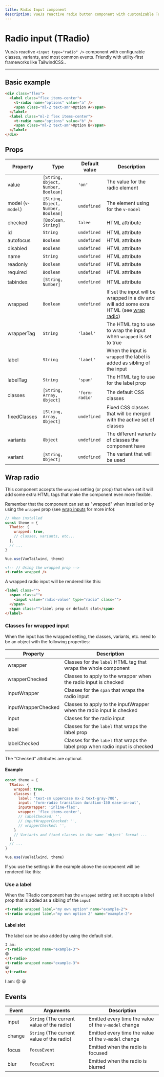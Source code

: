 ```yaml
---
title: Radio Input component
description: VueJs reactive radio button component with customizable TailwindCSS or any CSS Framework classes.
---
```


# Radio input (TRadio)

VueJs reactive `<input type="radio" />` component with configurable classes, variants, and most common events. Friendly with utility-first frameworks like TailwindCSS..

<t-radio-playground></t-radio-playground>

<hr>

## Basic example

```html
<div class="flex">
  <label class="flex items-center">
    <t-radio name="options" value="a" />
    <span class="ml-2 text-sm">Option A</span>
  </label>
  <label class="ml-2 flex items-center">
    <t-radio name="options" value="b" />
    <span class="ml-2 text-sm">Option B</span>
  </label>
</div>
```

<radio-basic-example></radio-basic-example>

## Props


| Property          | Type                                | Default value  | Description                                                                                           |
| ----------------- | ----------------------------------- | -------------- | ----------------------------------------------------------------------------------------------------- |
| value             | `[String, Object, Number, Boolean]` | `'on'`         | The value for the radio element                                                                       |
| model (`v-model`) | `[String, Object, Number, Boolean]` | `undefined`    | The element using for the `v-model`                                                                   |
| checked           | `[Boolean, String]`                 | `falee`        | HTML attribute                                                                                        |
| id                | `String`                            | `undefined`    | HTML attribute                                                                                        |
| autofocus         | `Boolean`                           | `undefined`    | HTML attribute                                                                                        |
| disabled          | `Boolean`                           | `undefined`    | HTML attribute                                                                                        |
| name              | `String`                            | `undefined`    | HTML attribute                                                                                        |
| readonly          | `Boolean`                           | `undefined`    | HTML attribute                                                                                        |
| required          | `Boolean`                           | `undefined`    | HTML attribute                                                                                        |
| tabindex          | `[String, Number]`                  | `undefined`    | HTML attribute                                                                                        |
| wrapped           | `Boolean`                           | `undefined`    | If set the input will be wrapped in a div and will add some exra HTML (see [wrap radio](#wrap-radio)) |
| wrapperTag        | `String`                            | `'label'`      | The HTML tag to use to wrap the input when `wrapped` is set to true                                   |
| label             | `String`                            | `'label'`      | When the input is `wrapped` the label is added as sibling of the input                                |
| labelTag          | `String`                            | `'span'`       | The HTML tag to use for the label prop                                                                |
| classes           | `[String, Array, Object]`           | `'form-radio'` | The default CSS classes                                                                               |
| fixedClasses      | `[String, Array, Object]`           | `undefined`    | Fixed CSS classes that will be merged with the active set of classes                                  |
| variants          | `Object`                            | `undefined`    | The different variants of classes the component have                                                  |
| variant           | `[String, Object]`                  | `undefined`    | The variant that will be used                                                                         |

## Wrap radio

This component accepts the `wrapped` setting (or prop) that when set it will add some extra HTML tags that make the component even more flexible.

Remember that the component can set as "wrapped" when installed or by using the `wrapped` prop (see [wrap inputs](/docs/theming#wrap-inputs) for more info):

```js
// When installed
const theme = {
  TRadio: {
    wrapped: true,
    // classes, variants, etc...
  },
  // ...
}

Vue.use(VueTailwind, theme)
```

```html
<!-- // Using the wrapped prop -->
<t-radio wrapped />
```

A wrapped radio input will be rendered like this:

```html
<label class="">
  <span class="">
    <input value="radio-value" type="radio" class="">
  </span>
  <span class="">label prop or default slot</span>
</label>
```

### Classes for wrapped input

When the input has the wrapped setting, the classes, variants, etc. need to be an object with the following properties:


| Property            | Description                                                                   |
| ------------------- | ----------------------------------------------------------------------------- |
| wrapper             | Classes for the `label` HTML tag that wraps the whole component               |
| wrapperChecked      | Classes to apply to the wrapper when the radio input is checked               |
| inputWrapper        | Classes for the `span` that wraps the radio input                             |
| inputWrapperChecked | Classes to apply to the inputWrapper when the radio input is checked          |
| input               | Classes for the radio input                                                   |
| label               | Classes for the `label` that wraps the label prop                             |
| labelChecked        | Classes for the `label` that wraps the label prop when radio input is checked |

The "Checked" attributes are optional.

#### Example

```js
const theme = {
  TRadio: {
    wrapped: true,
    classes: {
      label: 'text-sm uppercase mx-2 text-gray-700',
      input: 'form-radio transition duration-150 ease-in-out',
      inputWrapper: 'inline-flex',
      wrapper: 'flex items-center',
      // labelChecked: '',
      // inputWrapperChecked: '',
      // wrapperChecked: '',
    }
    // Variants and fixed classes in the same `object` format ...
  },
  // ...
}

Vue.use(VueTailwind, theme)
```

If you use the settings in the example above the component will be rendered like this:

<preview>
  <t-radio name="example-b" :classes="{
    label: 'text-sm uppercase mx-2 text-gray-700',
    input: 'form-radio transition duration-150 ease-in-out',
    inputWrapper: 'inline-flex',
    wrapper: 'flex items-center',
  }" label="Option A" wrapped ></t-radio>
  <t-radio name="example-b" :classes="{
    label: 'text-sm uppercase mx-2 text-gray-700',
    input: 'form-radio transition duration-150 ease-in-out',
    inputWrapper: 'inline-flex',
    wrapper: 'flex items-center',
  }" label="Option B" wrapped></t-radio>
</preview>

### Use a label

When the TRadio component has the `wrapped` setting set it accepts a label prop that is added as a sibling of the `input`

```html
<t-radio wrapped label="my own option" name="example-2">
<t-radio wrapped label="my own option 2" name="example-2">
```

<preview>
<t-radio wrapped label="my own option" name="example-2"></t-radio>
<t-radio wrapped label="my own option 2" name="example-2"></t-radio>
</preview>

#### Label slot

The label can be also added by using the default slot.

```html
I am: 
<t-radio wrapped name="example-3">
😡
</t-radio>
<t-radio wrapped name="example-3">
😀
</t-radio>
```

<preview>
I am: 
<t-radio wrapped name="example-3">
😡
</t-radio>
<t-radio wrapped name="example-3">
😀
</t-radio>
</preview>

## Events

| Event  | Arguments                                 | Description                                          |
| ------ | ----------------------------------------- | ---------------------------------------------------- |
| input  | `String` (The current value of the radio) | Emitted every time the value of the `v-model` change |
| change | `String` (The current value of the radio) | Emitted every time the value of the `v-model` change |
| focus  | `FocusEvent`                              | Emitted when the radio is focused                    |
| blur   | `FocusEvent`                              | Emitted when the radio is blurred                    |
